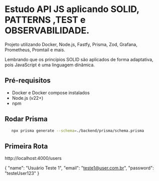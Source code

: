 # Estudo API JS aplicando SOLID, PATTERNS ,TEST e OBSERVABILIDADE.

Projeto utilizando Docker, Node.js, Fastfy, Prisma, Zod, Grafana, Prometheus, Promtail e mais.  

Lembrando que os princípios SOLID são aplicados de forma adaptativa, pois JavaScript é uma linguagem dinâmica. 

## Pré-requisitos 

- Docker e Docker compose instalados 
- Node.js (v22+)
- npm 

## Rodar Prisma 

```sh 
   npx prisma generate --schema=./backend/prisma/schema.prisma
``` 

## Primeira Rota

http://localhost:4000/users 

{
  "name": "Usuário Teste 1",
  "email": "teste1@user.com.br",
  "password": "testeUser123"
}
